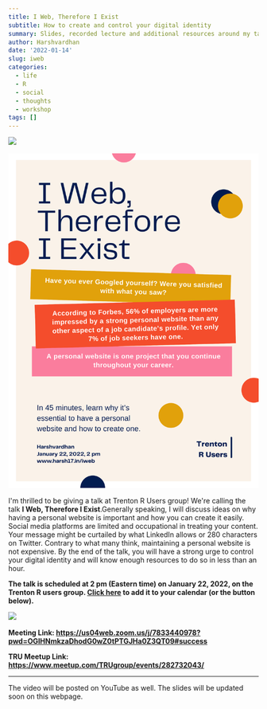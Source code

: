 ```yaml
---
title: I Web, Therefore I Exist
subtitle: How to create and control your digital identity
summary: Slides, recorded lecture and additional resources around my talk on how to create and control your digital identity. 
author: Harshvardhan
date: '2022-01-14'
slug: iweb
categories:
  - life
  - R
  - social
  - thoughts
  - workshop
tags: []
---
```


<a target="_blank" href="https://calendar.google.com/event?action=TEMPLATE&amp;tmeid=XzZvc2pnaGhuOGgyajJiYTU4a3AzNmI5azg1MzNjYjlwOGtvajBiYTY2ZDFrOGc5bDhjcGs4aDFuOG8gaHZzYzE3MDhAbQ&amp;tmsrc=hvsc1708%40gmail.com"><img border="0" src="https://www.google.com/calendar/images/ext/gc_button1_en.gif"></a>

![](images/iweb_poster.png "I Web, Therefore I Exist Poster")

I'm thrilled to be giving a talk at Trenton R Users group! We're calling the talk **I Web, Therefore I Exist**.Generally speaking, I will discuss ideas on why having a personal website is important and how you can create it easily. Social media platforms are limited and occupational in treating your content. Your message might be curtailed by what LinkedIn allows or 280 characters on Twitter. Contrary to what many think, maintaining a personal website is not expensive. By the end of the talk, you will have a strong urge to control your digital identity and will know enough resources to do so in less than an hour.

**The talk is scheduled at 2 pm (Eastern time) on January 22, 2022, on the Trenton R users group. [Click here](https://calendar.google.com/event?action=TEMPLATE&tmeid=XzZvc2pnaGhuOGgyajJiYTU4a3AzNmI5azg1MzNjYjlwOGtvajBiYTY2ZDFrOGc5bDhjcGs4aDFuOG8gaHZzYzE3MDhAbQ&tmsrc=hvsc1708%40gmail.com) to add it to your calendar (or the button below).**

<a target="_blank" href="https://calendar.google.com/event?action=TEMPLATE&amp;tmeid=XzZvc2pnaGhuOGgyajJiYTU4a3AzNmI5azg1MzNjYjlwOGtvajBiYTY2ZDFrOGc5bDhjcGs4aDFuOG8gaHZzYzE3MDhAbQ&amp;tmsrc=hvsc1708%40gmail.com"><img border="0" src="https://www.google.com/calendar/images/ext/gc_button1_en.gif"></a>

**Meeting Link: <https://us04web.zoom.us/j/7833440978?pwd=OGlHNmkzaDhodG0wZ0tPTGJHa0Z3QT09#success>**

**TRU Meetup Link: <https://www.meetup.com/TRUgroup/events/282732043/>**

------------------------------------------------------------------------

The video will be posted on YouTube as well. The slides will be updated soon on this webpage.
